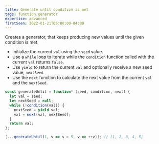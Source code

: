 ```yaml
---
title: Generate until condition is met
tags: function,generator
expertise: advanced
firstSeen: 2022-01-21T05:00:00-04:00
---
```


Creates a generator, that keeps producing new values until the given condition is met.

- Initialize the current `val` using the `seed` value.
- Use a `while` loop to iterate while the `condition` function called with the current `val` returns `false`.
- Use `yield` to return the current `val` and optionally receive a new seed value, `nextSeed`.
- Use the `next` function to calculate the next value from the current `val` and the `nextSeed`.

```js
const generateUntil = function* (seed, condition, next) {
  let val = seed;
  let nextSeed = null;
  while (!condition(val)) {
    nextSeed = yield val;
    val = next(val, nextSeed);
  }
  return val;
};
```

```js
[...generateUntil(1, v => v > 5, v => ++v)]; // [1, 2, 3, 4, 5]
```
